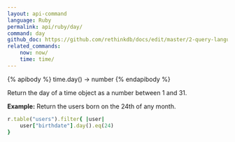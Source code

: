 ```yaml
---
layout: api-command 
language: Ruby
permalink: api/ruby/day/
command: day 
github_doc: https://github.com/rethinkdb/docs/edit/master/2-query-language/api/ruby/dates-and-times/day.md
related_commands:
    now: now/
    time: time/
---
```


{% apibody %}
time.day() &rarr; number
{% endapibody %}

Return the day of a time object as a number between 1 and 31.

__Example:__ Return the users born on the 24th of any month.

```rb
r.table("users").filter{ |user|
    user["birthdate"].day().eq(24)
}
```


